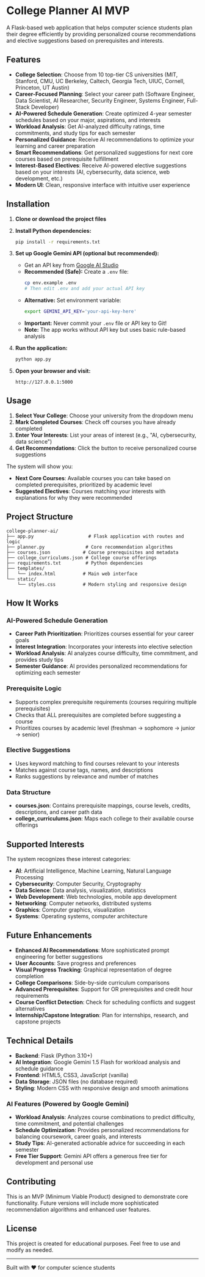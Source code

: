 # College Planner AI MVP

A Flask-based web application that helps computer science students plan their degree efficiently by providing personalized course recommendations and elective suggestions based on prerequisites and interests.

## Features

- **College Selection**: Choose from 10 top-tier CS universities (MIT, Stanford, CMU, UC Berkeley, Caltech, Georgia Tech, UIUC, Cornell, Princeton, UT Austin)
- **Career-Focused Planning**: Select your career path (Software Engineer, Data Scientist, AI Researcher, Security Engineer, Systems Engineer, Full-Stack Developer)
- **AI-Powered Schedule Generation**: Create optimized 4-year semester schedules based on your major, aspirations, and interests
- **Workload Analysis**: Get AI-analyzed difficulty ratings, time commitments, and study tips for each semester
- **Personalized Guidance**: Receive AI recommendations to optimize your learning and career preparation
- **Smart Recommendations**: Get personalized suggestions for next core courses based on prerequisite fulfillment
- **Interest-Based Electives**: Receive AI-powered elective suggestions based on your interests (AI, cybersecurity, data science, web development, etc.)
- **Modern UI**: Clean, responsive interface with intuitive user experience

## Installation

1. **Clone or download the project files**
2. **Install Python dependencies:**
   ```bash
   pip install -r requirements.txt
   ```

3. **Set up Google Gemini API (optional but recommended):**
   - Get an API key from [Google AI Studio](https://aistudio.google.com/)
   - **Recommended (Safe):** Create a `.env` file:
     ```bash
     cp env.example .env
     # Then edit .env and add your actual API key
     ```
   - **Alternative:** Set environment variable:
     ```bash
     export GEMINI_API_KEY='your-api-key-here'
     ```
   - **Important:** Never commit your `.env` file or API key to Git!
   - **Note:** The app works without API key but uses basic rule-based analysis

4. **Run the application:**
   ```bash
   python app.py
   ```

5. **Open your browser and visit:**
   ```
   http://127.0.0.1:5000
   ```

## Usage

1. **Select Your College**: Choose your university from the dropdown menu
2. **Mark Completed Courses**: Check off courses you have already completed
3. **Enter Your Interests**: List your areas of interest (e.g., "AI, cybersecurity, data science")
4. **Get Recommendations**: Click the button to receive personalized course suggestions

The system will show you:
- **Next Core Courses**: Available courses you can take based on completed prerequisites, prioritized by academic level
- **Suggested Electives**: Courses matching your interests with explanations for why they were recommended

## Project Structure

```
college-planner-ai/
├── app.py                    # Flask application with routes and logic
├── planner.py               # Core recommendation algorithms
├── courses.json            # Course prerequisites and metadata
├── college_curriculums.json # College course offerings
├── requirements.txt         # Python dependencies
├── templates/
│   └── index.html          # Main web interface
└── static/
    └── styles.css          # Modern styling and responsive design
```

## How It Works

### AI-Powered Schedule Generation
- **Career Path Prioritization**: Prioritizes courses essential for your career goals
- **Interest Integration**: Incorporates your interests into elective selection
- **Workload Analysis**: AI analyzes course difficulty, time commitment, and provides study tips
- **Semester Guidance**: AI provides personalized recommendations for optimizing each semester

### Prerequisite Logic
- Supports complex prerequisite requirements (courses requiring multiple prerequisites)
- Checks that ALL prerequisites are completed before suggesting a course
- Prioritizes courses by academic level (freshman → sophomore → junior → senior)

### Elective Suggestions
- Uses keyword matching to find courses relevant to your interests
- Matches against course tags, names, and descriptions
- Ranks suggestions by relevance and number of matches

### Data Structure
- **courses.json**: Contains prerequisite mappings, course levels, credits, descriptions, and career path data
- **college_curriculums.json**: Maps each college to their available course offerings

## Supported Interests

The system recognizes these interest categories:
- **AI**: Artificial Intelligence, Machine Learning, Natural Language Processing
- **Cybersecurity**: Computer Security, Cryptography
- **Data Science**: Data analysis, visualization, statistics
- **Web Development**: Web technologies, mobile app development
- **Networking**: Computer networks, distributed systems
- **Graphics**: Computer graphics, visualization
- **Systems**: Operating systems, computer architecture

## Future Enhancements

- **Enhanced AI Recommendations**: More sophisticated prompt engineering for better suggestions
- **User Accounts**: Save progress and preferences
- **Visual Progress Tracking**: Graphical representation of degree completion
- **College Comparisons**: Side-by-side curriculum comparisons
- **Advanced Prerequisites**: Support for OR prerequisites and credit hour requirements
- **Course Conflict Detection**: Check for scheduling conflicts and suggest alternatives
- **Internship/Capstone Integration**: Plan for internships, research, and capstone projects

## Technical Details

- **Backend**: Flask (Python 3.10+)
- **AI Integration**: Google Gemini 1.5 Flash for workload analysis and schedule guidance
- **Frontend**: HTML5, CSS3, JavaScript (vanilla)
- **Data Storage**: JSON files (no database required)
- **Styling**: Modern CSS with responsive design and smooth animations

### AI Features (Powered by Google Gemini)
- **Workload Analysis**: Analyzes course combinations to predict difficulty, time commitment, and potential challenges
- **Schedule Optimization**: Provides personalized recommendations for balancing coursework, career goals, and interests
- **Study Tips**: AI-generated actionable advice for succeeding in each semester
- **Free Tier Support**: Gemini API offers a generous free tier for development and personal use

## Contributing

This is an MVP (Minimum Viable Product) designed to demonstrate core functionality. Future versions will include more sophisticated recommendation algorithms and enhanced user features.

## License

This project is created for educational purposes. Feel free to use and modify as needed.

---

Built with ❤️ for computer science students
